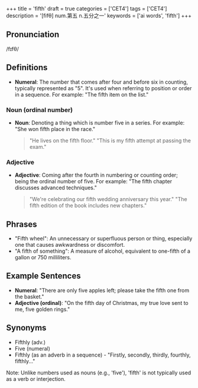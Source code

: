 +++
title = 'fifth'
draft = true
categories = ['CET4']
tags = ['CET4']
description = '[fifθ] num.第五 n.五分之一'
keywords = ['ai words', 'fifth']
+++

## Pronunciation
/fɪfθ/

## Definitions
- **Numeral**: The number that comes after four and before six in counting, typically represented as "5". It's used when referring to position or order in a sequence. For example: "The fifth item on the list."

### Noun (ordinal number)
- **Noun**: Denoting a thing which is number five in a series. For example: "She won fifth place in the race."

  > "He lives on the fifth floor."
  > "This is my fifth attempt at passing the exam."

### Adjective
- **Adjective**: Coming after the fourth in numbering or counting order; being the ordinal number of five. For example: "The fifth chapter discusses advanced techniques."

  > "We're celebrating our fifth wedding anniversary this year."
  > "The fifth edition of the book includes new chapters."

## Phrases
- "Fifth wheel": An unnecessary or superfluous person or thing, especially one that causes awkwardness or discomfort.
- "A fifth of something": A measure of alcohol, equivalent to one-fifth of a gallon or 750 milliliters.

## Example Sentences
- **Numeral**: "There are only five apples left; please take the fifth one from the basket."
- **Adjective (ordinal)**: "On the fifth day of Christmas, my true love sent to me, five golden rings."

## Synonyms
- Fifthly (adv.)
- Five (numeral)
- Fifthly (as an adverb in a sequence) - "Firstly, secondly, thirdly, fourthly, fifthly..." 

Note: Unlike numbers used as nouns (e.g., 'five'), 'fifth' is not typically used as a verb or interjection.
